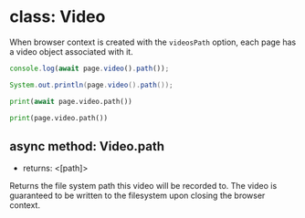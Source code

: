 # class: Video

When browser context is created with the `videosPath` option, each page has a video object associated with it.

```js
console.log(await page.video().path());
```

```java
System.out.println(page.video().path());
```

```python async
print(await page.video.path())
```

```python sync
print(page.video.path())
```

## async method: Video.path
- returns: <[path]>

Returns the file system path this video will be recorded to. The video is guaranteed to be written to the filesystem
upon closing the browser context.